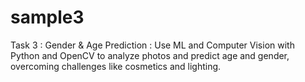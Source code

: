 # sample3
Task 3 : Gender & Age Prediction : Use ML and Computer Vision with Python and OpenCV to analyze photos and predict age and gender, overcoming challenges like cosmetics and lighting.
